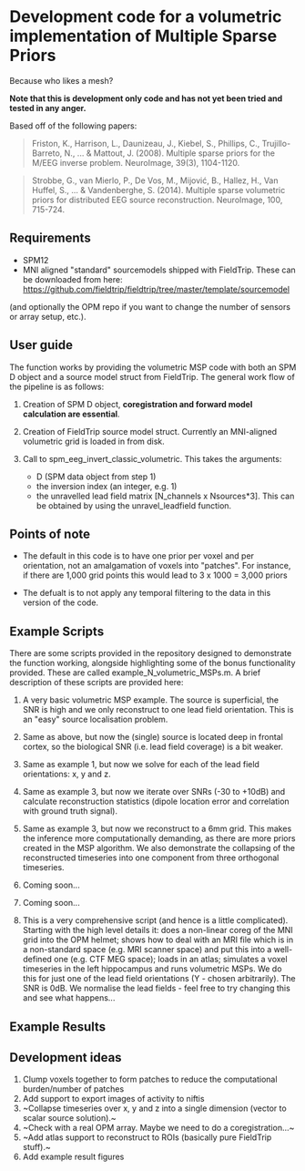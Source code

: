 # Development code for a volumetric implementation of Multiple Sparse Priors
Because who likes a mesh?

**Note that this is development only code and has not yet been tried and tested in any anger.**

Based off of the following papers:
>Friston, K., Harrison, L., Daunizeau, J., Kiebel, S., Phillips, C., Trujillo-Barreto, N., ... & Mattout, J. (2008). Multiple sparse priors for the M/EEG inverse problem. NeuroImage, 39(3), 1104-1120.

>Strobbe, G., van Mierlo, P., De Vos, M., Mijović, B., Hallez, H., Van Huffel, S., ... & Vandenberghe, S. (2014). Multiple sparse volumetric priors for distributed EEG source reconstruction. NeuroImage, 100, 715-724.

## Requirements
- SPM12
- MNI aligned "standard" sourcemodels shipped with FieldTrip. These can be downloaded from here: https://github.com/fieldtrip/fieldtrip/tree/master/template/sourcemodel 

(and optionally the OPM repo if you want to change the number of sensors or array setup, etc.).

## User guide
The function works by providing the volumetric MSP code with both an SPM D object and a source model struct from FieldTrip. The general work flow of the pipeline is as follows:

1. Creation of SPM D object, **coregistration and forward model calculation are essential**.

2. Creation of FieldTrip source model struct. Currently an MNI-aligned volumetric grid is loaded in from disk. 

3. Call to spm_eeg_invert_classic_volumetric. This takes the arguments:
   - D (SPM data object from step 1)
   - the inversion index (an integer, e.g. 1)
   - the unravelled lead field matrix [N_channels x Nsources*3]. This can be obtained by using the unravel_leadfield function.

## Points of note
- The default in this code is to have one prior per voxel and per orientation, not an amalgamation of voxels into "patches". For instance, if there are 1,000 grid points this would lead to 3 x 1000 = 3,000 priors

- The defualt is to not apply any temporal filtering to the data in this version of the code.


## Example Scripts
There are some scripts provided in the repository designed to demonstrate the function working, alongside highlighting some of the bonus functionality provided. These are called example_N_volumetric_MSPs.m. A brief description of these scripts are provided here:

1. A very basic volumetric MSP example. The source is superficial, the SNR is high and we only reconstruct to one lead field orientation. This is an "easy" source localisation problem.

2. Same as above, but now the (single) source is located deep in frontal cortex, so the biological SNR (i.e. lead field coverage) is a bit weaker.

3. Same as example 1, but now we solve for each of the lead field orientations: x, y and z.

4. Same as example 3, but now we iterate over SNRs (-30 to +10dB) and calculate reconstruction statistics (dipole location error and correlation with ground truth signal).

5. Same as example 3, but now we reconstruct to a 6mm grid. This makes the inference more computationally demanding, as there are more priors created in the MSP algorithm. We also demonstrate the collapsing of the reconstructed timeseries into one component from three orthogonal timeseries.

6. Coming soon...

7. Coming soon...

8. This is a very comprehensive script (and hence is a little complicated). Starting with the high level details it: does a non-linear coreg of the MNI grid into the OPM helmet; shows how to deal with an MRI file which is in a non-standard space (e.g. MRI scanner space) and put this into a well-defined one (e.g. CTF MEG space); loads in an atlas; simulates a voxel timeseries in the left hippocampus and runs volumetric MSPs. We do this for just one of the lead field orientations (Y - chosen arbitrarily). The SNR is 0dB. We normalise the lead fields - feel free to try changing this and see what happens...  

## Example Results

## Development ideas
1. Clump voxels together to form patches to reduce the computational burden/number of patches
2. Add support to export images of activity to niftis
3. ~Collapse timeseries over x, y and z into a single dimension (vector to scalar source solution).~
4. ~Check with a real OPM array. Maybe we need to do a coregistration...~
5. ~Add atlas support to reconstruct to ROIs (basically pure FieldTrip stuff).~
6. Add example result figures
